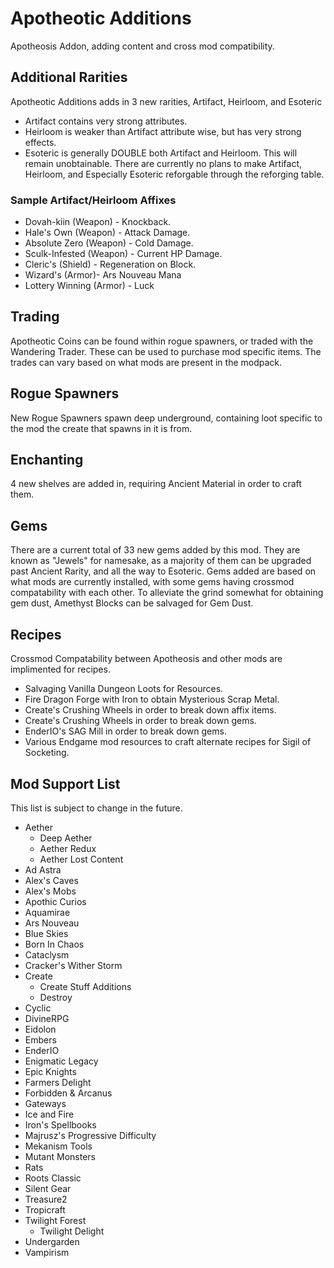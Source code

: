 # Apotheotic Additions
Apotheosis Addon, adding content and cross mod compatibility.

## Additional Rarities
Apotheotic Additions adds in 3 new rarities, Artifact, Heirloom, and Esoteric
- Artifact contains very strong attributes.
- Heirloom is weaker than Artifact attribute wise, but has very strong effects.
- Esoteric is generally DOUBLE both Artifact and Heirloom. This will remain unobtainable.
There are currently no plans to make Artifact, Heirloom, and Especially Esoteric reforgable through the reforging table.
### __Sample Artifact/Heirloom Affixes__
- Dovah-kiin (Weapon) - Knockback.
- Hale's Own (Weapon) - Attack Damage.
- Absolute Zero (Weapon) - Cold Damage.
- Sculk-Infested (Weapon) - Current HP Damage.
- Cleric's (Shield) - Regeneration on Block.
- Wizard's (Armor)- Ars Nouveau Mana
- Lottery Winning (Armor) - Luck
## Trading
Apotheotic Coins can be found within rogue spawners, or traded with the Wandering Trader.
These can be used to purchase mod specific items. The trades can vary based on what mods are present in the modpack.
## Rogue Spawners
New Rogue Spawners spawn deep underground, containing loot specific to the mod the create that spawns in it is from.
## Enchanting
4 new shelves are added in, requiring Ancient Material in order to craft them.
## Gems
There are a current total of 33 new gems added by this mod. They are known as "Jewels" for namesake, as a majority of them
can be upgraded past Ancient Rarity, and all the way to Esoteric.
Gems added are based on what mods are currently installed, with some gems having crossmod compatability with each other.
To alleviate the grind somewhat for obtaining gem dust, Amethyst Blocks can be salvaged for Gem Dust.
## Recipes
Crossmod Compatability between Apotheosis and other mods are implimented for recipes.
- Salvaging Vanilla Dungeon Loots for Resources.
- Fire Dragon Forge with Iron to obtain Mysterious Scrap Metal.
- Create's Crushing Wheels in order to break down affix items.
- Create's Crushing Wheels in order to break down gems.
- EnderIO's SAG Mill in order to break down gems.
- Various Endgame mod resources to craft alternate recipes for Sigil of Socketing.
## Mod Support List
This list is subject to change in the future.
- Aether
  - Deep Aether
  - Aether Redux
  - Aether Lost Content
- Ad Astra
- Alex's Caves
- Alex's Mobs
- Apothic Curios
- Aquamirae
- Ars Nouveau
- Blue Skies
- Born In Chaos
- Cataclysm
- Cracker's Wither Storm
- Create
  - Create Stuff Additions
  - Destroy
- Cyclic
- DivineRPG
- Eidolon
- Embers
- EnderIO
- Enigmatic Legacy
- Epic Knights
- Farmers Delight
- Forbidden & Arcanus
- Gateways
- Ice and Fire
- Iron's Spellbooks
- Majrusz's Progressive Difficulty
- Mekanism Tools
- Mutant Monsters
- Rats
- Roots Classic
- Silent Gear
- Treasure2
- Tropicraft
- Twilight Forest
  - Twilight Delight
- Undergarden
- Vampirism
